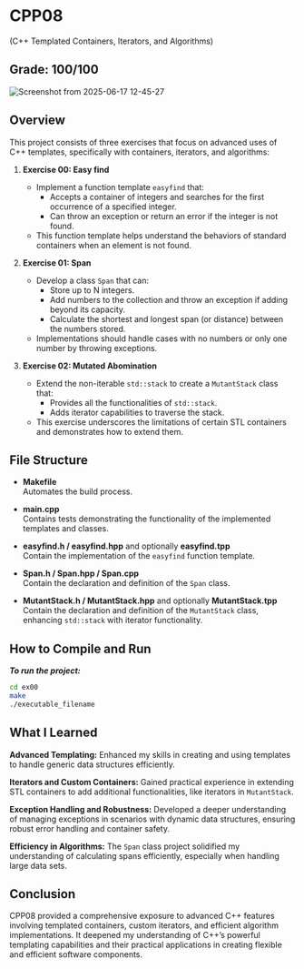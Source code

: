 # CPP08
(C++ Templated Containers, Iterators, and Algorithms)
## Grade: 100/100
![Screenshot from 2025-06-17 12-45-27](https://github.com/user-attachments/assets/5e00b6de-502e-4c1c-8d23-f7b6ab105b56)

## Overview

This project consists of three exercises that focus on advanced uses of C++ templates, specifically with containers, iterators, and algorithms:

1. **Exercise 00: Easy find**
   - Implement a function template `easyfind` that:
     - Accepts a container of integers and searches for the first occurrence of a specified integer.
     - Can throw an exception or return an error if the integer is not found.
   - This function template helps understand the behaviors of standard containers when an element is not found.

2. **Exercise 01: Span**
   - Develop a class `Span` that can:
     - Store up to N integers.
     - Add numbers to the collection and throw an exception if adding beyond its capacity.
     - Calculate the shortest and longest span (or distance) between the numbers stored.
   - Implementations should handle cases with no numbers or only one number by throwing exceptions.

3. **Exercise 02: Mutated Abomination**
   - Extend the non-iterable `std::stack` to create a `MutantStack` class that:
     - Provides all the functionalities of `std::stack`.
     - Adds iterator capabilities to traverse the stack.
   - This exercise underscores the limitations of certain STL containers and demonstrates how to extend them.

## File Structure

- **Makefile**  
  Automates the build process.

- **main.cpp**  
  Contains tests demonstrating the functionality of the implemented templates and classes.

- **easyfind.h / easyfind.hpp** and optionally **easyfind.tpp**  
  Contain the implementation of the `easyfind` function template.

- **Span.h / Span.hpp / Span.cpp**  
  Contain the declaration and definition of the `Span` class.

- **MutantStack.h / MutantStack.hpp** and optionally **MutantStack.tpp**  
  Contain the declaration and definition of the `MutantStack` class, enhancing `std::stack` with iterator functionality.

## How to Compile and Run

***To run the project:***
```bash
cd ex00
make
./executable_filename
```

## What I Learned

**Advanced Templating:** Enhanced my skills in creating and using templates to handle generic data structures efficiently.

**Iterators and Custom Containers:** Gained practical experience in extending STL containers to add additional functionalities, like iterators in `MutantStack`.

**Exception Handling and Robustness:** Developed a deeper understanding of managing exceptions in scenarios with dynamic data structures, ensuring robust error handling and container safety.

**Efficiency in Algorithms:** The `Span` class project solidified my understanding of calculating spans efficiently, especially when handling large data sets.


## Conclusion

CPP08 provided a comprehensive exposure to advanced C++ features involving templated containers, custom iterators, and efficient algorithm implementations. It deepened my understanding of C++’s powerful templating capabilities and their practical applications in creating flexible and efficient software components.
